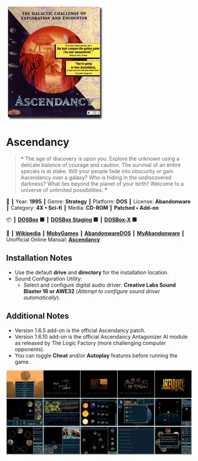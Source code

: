 ![](Thumbnail.png 'application-thumbnail')

# Ascendancy

> ❝ The age of discovery is upon you. Explore the unknown using a delicate balance of courage and caution. The survival of an entire species is at stake. Will your people fade into obscurity or gain Ascendancy over a galaxy? Who is hiding in the undiscovered darkness? What lies beyond the planet of your birth? Welcome to a universe of unlimited possibilities. ❞
>

📌 ┃ Year: **1995** ┃ Genre: **Strategy** ┃ Platform: **DOS** ┃ License: **Abandonware** ┃ Category: **4X • Sci-fi** ┃ Media: **CD-ROM** ┃ **Patched • Add-on** 

📦 ┃ **[DOSBox](https://www.dosbox.com/) 🟩** ┃ **[DOSBox Staging](https://dosbox-staging.github.io/) 🟩** ┃ **[DOSBox-X](https://dosbox-x.com/) 🟩** 

📎 ┃ **[Wikipedia](https://en.wikipedia.org/wiki/Ascendancy_(video_game))** ┃ **[MobyGames](https://www.mobygames.com/game/257/ascendancy/)** ┃ **[AbandonwareDOS](https://www.abandonwaredos.com/abandonware-game.php?abandonware=Ascendancy&gid=1215)** ┃ **[MyAbandonware](https://www.myabandonware.com/game/ascendancy-2qs)** ┃ Unofficial Online Manual: **[Ascendancy](https://www.b-sting.nl/ascendancy/index.html)** 

## Installation Notes
- Use the default **drive** and **directory** for the installation location.
- Sound Configuration Utility:
  - Select and configure digital audio driver: **Creative Labs Sound Blaster 16 or AWE32** (*Attempt to configure sound driver automatically*).

## Additional Notes
- Version 1.6.5 add-on is the official Ascendancy patch.
- Version 1.6.10 add-on is the official Ascendancy Antagonizer AI module as released by The Logic Factory (more challenging computer opponents).
- You can toggle **Cheat** and/or **Autoplay** features before running the game.

![](Montage.png 'Ascendancy')

